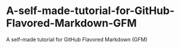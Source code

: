 # A-self-made-tutorial-for-GitHub-Flavored-Markdown-GFM
A self-made tutorial for GitHub Flavored Markdown (GFM)
